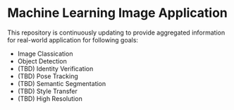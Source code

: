 # Machine Learning Image Application 

This repository is continuously updating to provide aggregated information for real-world application for following goals:

- Image Classication
- Object Detection
- (TBD) Identity Verification
- (TBD) Pose Tracking
- (TBD) Semantic Segmentation
- (TBD) Style Transfer
- (TBD) High Resolution
